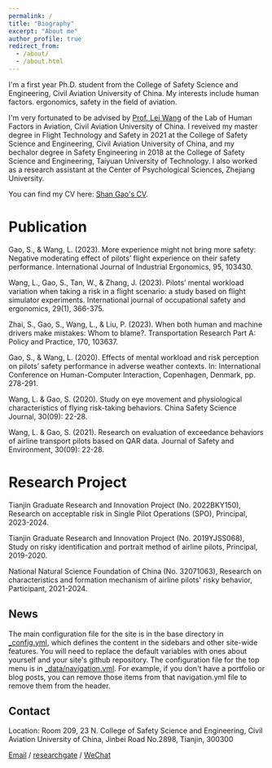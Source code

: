 ```yaml
---
permalink: /
title: "Biography"
excerpt: "About me"
author_profile: true
redirect_from: 
  - /about/
  - /about.html
---
```


I'm a first year Ph.D. student from the College of Safety Science and Engineering, Civil Aviation University of China. My interests include human factors. ergonomics, safety in the field of aviation.

I'm very fortunated to be advised by [Prof. Lei Wang](https://www.cauc.edu.cn/yjsy/info/1139/1441.htm/) of the Lab of Human Factors in Aviation, Civil Aviation University of China. I reveived my master degree in Flight Technology and Safety in 2021 at the College of Safety Science and Engineering, Civil Aviation University of China, and my bechalor degree in Safety Engineering in 2018 at the College of Safety Science and Engineering, Taiyuan University of Technology. I also worked as a research assistant at the Center of Psychological Sciences, Zhejiang University.

You can find my CV here: [Shan Gao's CV](../assets/CV.pdf).

Publication
======
Gao, S., & Wang, L. (2023). More experience might not bring more safety: Negative moderating effect of pilots’ flight experience on their safety performance. International Journal of Industrial Ergonomics, 95, 103430.

Wang, L., Gao, S., Tan, W., & Zhang, J. (2023). Pilots’ mental workload variation when taking a risk in a flight scenario: a study based on flight simulator experiments. International journal of occupational safety and ergonomics, 29(1), 366-375.

Zhai, S., Gao, S., Wang, L., & Liu, P. (2023). When both human and machine drivers make mistakes: Whom to blame?. Transportation Research Part A: Policy and Practice, 170, 103637.

Gao, S., & Wang, L. (2020). Effects of mental workload and risk perception on pilots’ safety performance in adverse weather contexts. In: International Conference on Human-Computer Interaction, Copenhagen, Denmark, pp. 278-291.

Wang, L. & Gao, S. (2020). Study on eye movement and physiological characteristics of flying risk-taking behaviors. China Safety Science Journal, 30(09): 22-28.

Wang, L. & Gao, S. (2021). Research on evaluation of exceedance behaviors of airline transport pilots based on QAR data. Journal of Safety and Environment, 30(09): 22-28.

Research Project
======
Tianjin Graduate Research and Innovation Project (No. 2022BKY150), Research on acceptable risk in Single Pilot Operations (SPO), Principal, 2023-2024.

Tianjin Graduate Research and Innovation Project (No. 2019YJSS068), Study on risky identification and portrait method of airline pilots, Principal, 2019-2020.

National Natural Science Foundation of China (No. 32071063), Research on characteristics and formation mechanism of airline pilots' risky behavior, Participant, 2021-2024.

News
------
The main configuration file for the site is in the base directory in [_config.yml](https://github.com/academicpages/academicpages.github.io/blob/master/_config.yml), which defines the content in the sidebars and other site-wide features. You will need to replace the default variables with ones about yourself and your site's github repository. The configuration file for the top menu is in [_data/navigation.yml](https://github.com/academicpages/academicpages.github.io/blob/master/_data/navigation.yml). For example, if you don't have a portfolio or blog posts, you can remove those items from that navigation.yml file to remove them from the header. 

Contact
------
Location: Room 209, 23 N. College of Safety Science and Engineering, Civil Aviation University of China, Jinbei Road No.2898, Tianjin, 300300

[Email](shangao2022@foxmail.com) / [researchgate](https://www.researchgate.net/profile/Shan-Gao-66?ev=hdr_xprf) / [WeChat](../image/wechat.jpg)
